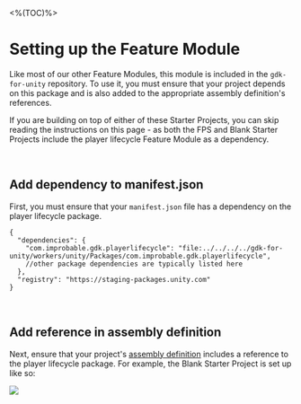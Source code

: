 <%(TOC)%>
# Setting up the Feature Module

Like most of our other Feature Modules, this module is included in the `gdk-for-unity` repository. To use it, you must ensure that your project depends on this package and is also added to the appropriate assembly definition's references.

If you are building on top of either of these Starter Projects, you can skip reading the instructions on this page - as both the FPS and Blank Starter Projects include the player lifecycle Feature Module as a dependency.

</br>

## Add dependency to manifest.json

First, you must ensure that your `manifest.json` file has a dependency on the player lifecycle package.

```
{
  "dependencies": {
    "com.improbable.gdk.playerlifecycle": "file:../../../../gdk-for-unity/workers/unity/Packages/com.improbable.gdk.playerlifecycle",
    //other package dependencies are typically listed here
  },
  "registry": "https://staging-packages.unity.com"
}
```

</br>

## Add reference in assembly definition

Next, ensure that your project's [assembly definition](https://docs.unity3d.com/Manual/ScriptCompilationAssemblyDefinitionFiles.html) includes a reference to the player lifecycle package. For example, the Blank Starter Project is set up like so:

<img src="{{assetRoot}}assets/blank-project-asmdef.png"/>
